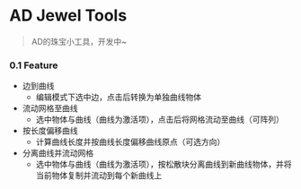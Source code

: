# AD Jewel Tools

> AD的珠宝小工具，开发中~

### 0.1 Feature

+ 边到曲线
  + 编辑模式下选中边，点击后转换为单独曲线物体
+ 流动网格至曲线
  + 选中物体与曲线（曲线为激活项），点击后将网格流动至曲线（可阵列）
+ 按长度偏移曲线
  + 计算曲线长度并按曲线长度偏移曲线原点（可选方向）
+ 分离曲线并流动网格
  + 选中物体与曲线（曲线为激活项），按松散块分离曲线到新曲线物体，并将当前物体复制并流动到每个新曲线上

